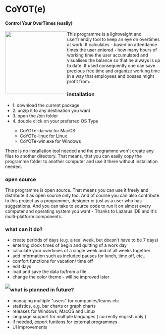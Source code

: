 # CoYOT(e)
#### Control Your OverTimes (easily)
<p align="left">
  <img style="float:left" src="https://dl.dropboxusercontent.com/u/76923843/Untitled.png" width=200>   
</p>  
This programme is a lightweight and userfriendly tool to keep an eye on overtimes at work. It calculates - based on attendance times the user entered - how many hours of working time the user accumulated and visualises the balance so that he always is up to date. If used consequently one can save precious free time and organize working time in a way that employees and bosses might profit from. 

### installation
<p>
<ul>
<li>1.	download the current package</li>
<li>2.	unzip it to any destination you want</li>
<li>3.	open the /bin folder</li>
<li>4.	double click on your preferred OS Type</li>
<ul>  
  <li>  CoYOTe-darwin for MacOS</li>
  <li>  CoYOTe-linux for Linux</li>
  <li>  CoYOTe-win.exe for Windows</li>
</ul>
</ul>
</p>
There is no installation tool needed and the programme won't create any files to another directory. That means, that you can easily copy
the programme folder to another computer and use it there without installation needed.

### open source
This programme is open source. That means you can use it freely and distribute it as open source only too. And of course you can also contribute to this project as a programmer, designer or just as a user who has suggestions. And you can take to source code to run it
on almost every computer and operating system you want - Thanks to Lazarus IDE and it's multi-platform components.

### what can it do?
<p>
<ul>
<li>  create periods of days (e.g. a real week, but doesn't have to be 7 days) </li>
<li>  entering clock times of begin and quitting of a work day </li>
<li>  calculate your overtimes of a single week and of all weeks together </li>
<li>  add information such as included pauses for lunch, time off, etc.. </li>
<li>  comfort functions for vacation/ time off </li> 
<li>  edit days </li>
<li>  load and save the data to/from a file </li>
<li>  change the color theme - will be improved later</li>
</ul>
</p>

<img style="float:left" src="https://dl.dropboxusercontent.com/u/76923843/coyote.png">

### what is planned in future?
<p>
<ul>
<li>  managing multiple "users" for companies/teams etc. </li>
<li>  statistics, e.g. bar charts or graph charts </li>
<li>  releases for Windows, MacOS and Linux </li>
<li>  language support for multiple languages ( currently english only ) </li>
<li>  if needed, export funtions for external programmes </li>
<li>  UI improvements </li> 
</ul>
</p>
